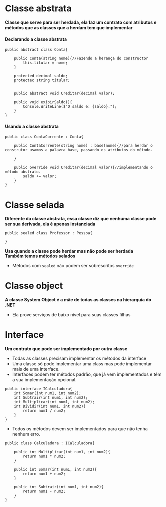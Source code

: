 # Classe abstrata
**Classe que serve para ser herdada, ela faz um contrato com atributos e métodos que as classes que a herdam tem que implementar**  
#### Declarando a classe abstrata
~~~
public abstract class Conta{
    
    public Conta(string nome){//Fazendo a herança do constructor
        this.titular = nome;
    }
    
    protected decimal saldo;
    protectec string titular;

    
    public abstract void Creditar(decimal valor);

    public void exibirSaldo(){
        Console.WriteLine($"O saldo é: {saldo}.");
    }
}
~~~
#### Usando a classe abstrata
~~~
public class ContaCorrente : Conta{

    public ContaCorrente(string nome) : base(nome){//para herdar o construtor usamos a palavra base, passando os atributos do método.

    }

    public override void Creditar(decimal valor){//implementando o método abstrato.
        saldo += valor;
    }
}
~~~

# Classe selada
**Diferente da classe abstrata, essa classe diz que nenhuma classe pode ser sua derivada, ela é apenas instanciada**  
~~~
public sealed class Professor : Pessoa{

}
~~~
**Usa quando a classe pode herdar mas não pode ser herdada**  
**Também temos métodos selados**  
* Métodos com `sealed` não podem ser sobrescritos `override`  

# Classe object
**A classe System.Object é a mãe de todas as classes na hierarquia do .NET**  
* Ela prove serviços de baixo nível para suas classes filhas  

# Interface
**Um contrato que pode ser implementado por outra classe**
* Todas as classes precisam implementar os métodos da interface
* Uma classe só pode implementar uma class mas pode implementar mais de uma interface.
* Interfaces podem ter métodos padrão, que já vem implementados e têm a sua implementação opcional.
~~~
public interface ICalculadora{
    int Somar(int num1, int num2);
    int Subtrair(int num1, int num2);
    int Multiplicar(int num1, int num2);
    int Dividir(int num1, int num2){
        return num1 / num2;
    }
}
~~~
* Todos os métodos devem ser implementados para que não tenha nenhum erro.  
~~~
public class Calculadora : ICalculadora{

    public int Multiplicar(int num1, int num2){
        return num1 * num2;
    }

    public int Somar(int num1, int num2){
        return num1 + num2;
    }

    public int Subtrair(int num1, int num2){
        return num1 - num2;
    }
}
~~~
